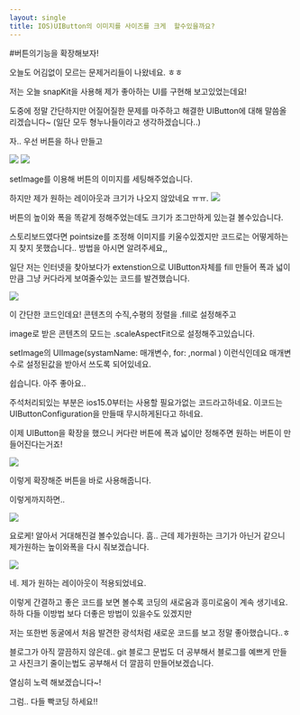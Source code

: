 ```yaml
---
layout: single
title: IOS)UIButton의 이미지를 사이즈를 크게  할수있을까요?
---
```

#버튼의기능을 확장해보자!

오늘도 어김없이 모르는 문제거리들이 나왔네요. ㅎㅎ 

저는 오늘 snapKit을 사용해 제가 좋아하는 UI를 구현해 보고있었는데요! 

도중에 정말 간단하지만 어질어질한 문제를 마주하고 해결한 UIButton에 대해 말씀올리겠습니다~  (일단 모두 형누나들이라고 생각하겠습니다..)

자.. 우선  버튼을 하나 만들고

<img src="https://user-images.githubusercontent.com/90044171/160541597-b1a8e100-2387-421c-8ef4-bcd146f5add7.png">

<img src="https://user-images.githubusercontent.com/90044171/160542561-85b6c582-03c7-4423-ad47-157d55f8162d.png">


setImage를 이용해 버튼의 이미지를 세팅해주었습니다.

하지만 제가 원하는 레이아웃과 크기가 나오지 않았네요 ㅠㅠ.
​       <img src="https://user-images.githubusercontent.com/90044171/160542702-dd244704-e427-4390-9e25-2acf7ee3b530.png">


버튼의 높이와 폭을 똑같게 정해주었는데도 크기가 조그만하게 있는걸 볼수있습니다.

스토리보드였다면 pointsize를 조정해 이미지를 키울수있겠지만 코드로는 어떻게하는지 찾지 못했습니다.. 방법을 아시면 알려주세요,, 

일단 저는 인터넷을 찾아보다가  extenstion으로 UIButton자체를 fill 만들어 폭과 넓이 만큼 그냥 커다라게 보여줄수있는 코드를 발견했습니다.

<img src="https://user-images.githubusercontent.com/90044171/160542887-23a60a13-3412-4087-9ccc-1c89d7cfb360.png">

이 간단한 코드인데요! 콘텐츠의 수직,수평의 정렬을 .fill로 설정해주고 

image로 받은 콘텐츠의 모드는 .scaleAspectFit으로 설정해주고있습니다.

setImage의 UIImage(systamName: 매개변수, for: ,normal )  이런식인데요 매개변수로 설정된값을 받아서 쓰도록 되어있네요.

쉽습니다. 아주 좋아요..

주석처리되있는 부분은 ios15.0부터는 사용할 필요가없는 코드라고하네요. 이코드는 UIButtonConfiguration을 만들때 무시하게된다고 하네요. 



이제 UIButton을 확장을 했으니 커다란 버튼에 폭과 넓이만 정해주면 원하는 버튼이 만들어진다는거죠!

<img src="https://user-images.githubusercontent.com/90044171/160543284-5d3e5a97-16f0-47c7-b1d3-631f3ee0ce33.png">

이렇게 확장해준 버튼을 바로 사용해줍니다. 

이렇게까지하면..

<img src="https://user-images.githubusercontent.com/90044171/160543403-227a77ab-b586-43ae-917b-bfc32415ca02.png">

요로케! 알아서 거대해진걸 볼수있습니다.  흠.. 근데 제가원하는 크기가 아닌거 같으니 제가원하는 높이와폭을 다시 줘보겠습니다.  

<img src="https://user-images.githubusercontent.com/90044171/160543510-1fd96963-e4a8-4431-94fd-708b5ce2f07f.png">

네. 제가 원하는 레이아웃이 적용되었네요.  

이렇게 간결하고 좋은 코드를 보면 볼수록 코딩의 새로움과 흥미로움이 계속 생기네요. 하하 다들 이방법 보다 더좋은 방법이 있을수도 있겠지만 

저는 또한번 동굴에서 처음 발견한 광석처럼 새로운 코드를 보고 정말 좋아했습니다..ㅎ

블로그가 아직 깔끔하지 않은데.. 
git 블로그 문법도 더 공부해서 블로그를 예쁘게 만들고 사진크기 줄이는법도 공부해서 더 깔끔히 만들어보겠습니다.

열심히 노력 해보겠습니다~! 

그럼.. 다들 빡코딩 하세요!!



